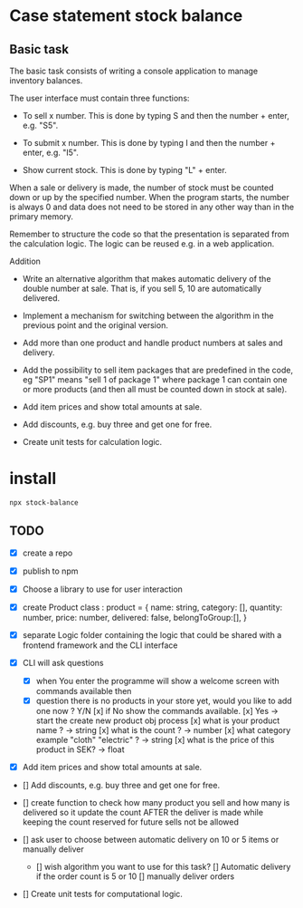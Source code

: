 # Case statement stock balance

## Basic task

The basic task consists of writing a console application to manage inventory balances.

The user interface must contain three functions:

- To sell x number. This is done by typing S and then the number + enter, e.g. "S5".

- To submit x number. This is done by typing I and then the number + enter, e.g. "I5".

- Show current stock. This is done by typing "L" + enter.

When a sale or delivery is made, the number of stock must be counted down or up by the specified number. When the program starts, the number is always 0 and data does not need to be stored in any other way than in the primary memory.

Remember to structure the code so that the presentation is separated from the calculation logic. The logic can be reused e.g. in a web application.

Addition

- Write an alternative algorithm that makes automatic delivery of the double number at sale. That is, if you sell 5, 10 are automatically delivered.

- Implement a mechanism for switching between the algorithm in the previous point and the original version.

- Add more than one product and handle product numbers at sales and delivery.

- Add the possibility to sell item packages that are predefined in the code, eg "SP1" means "sell 1 of package 1" where package 1 can contain one or more products (and then all must be counted down in stock at sale).

- Add item prices and show total amounts at sale.

- Add discounts, e.g. buy three and get one for free.

- Create unit tests for calculation logic.

# install

```zsh
npx stock-balance
```

## TODO

- [x] create a repo
- [x] publish to npm
- [x] Choose a library to use for user interaction
- [x] create Product class :
      product = {
      name: string,
      category: [],
      quantity: number,
      price: number,
      delivered: false,
      belongToGroup:[],
      }
- [x] separate Logic folder containing the logic that could be shared with a frontend framework and the CLI interface

- [x] CLI will ask questions

  - [x] when You enter the programme will show a welcome screen with commands available then
  - [x] question there is no products in your store yet, would you like to add one now ? Y/N
        [x] if No show the commands available.
        [x] Yes -> start the create new product obj process
        [x] what is your product name ? -> string
        [x] what is the count ? -> number
        [x] what category example "cloth" "electric" ? -> string
        [x] what is the price of this product in SEK? -> float

- [x] Add item prices and show total amounts at sale.
- [] Add discounts, e.g. buy three and get one for free.
- [] create function to check how many product you sell and how many is delivered so it update the count AFTER the deliver is made while keeping the count reserved for future sells not be allowed

- [] ask user to choose between automatic delivery on 10 or 5 items or manually deliver

  - [] wish algorithm you want to use for this task?
    [] Automatic delivery if the order count is 5 or 10
    [] manually deliver orders

- [] Create unit tests for computational logic.
